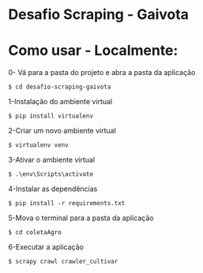 # Desafio Scraping - Gaivota

# Como usar - Localmente:

0- Vá para a pasta do projeto e abra a pasta da aplicação
```
$ cd desafio-scraping-gaivota
```

1-Instalação do ambiente virtual

```
$ pip install virtualenv
```

2-Criar um novo ambiente virtual

```
$ virtualenv venv
```

3-Ativar o ambiente virtual

```
$ .\env\Scripts\activate
```

4-Instalar as dependências

```
$ pip install -r requirements.txt
```

5-Mova o terminal para a pasta da aplicação

```
$ cd coletaAgro
```


6-Executar a aplicação

```
$ scrapy crawl crawler_cultivar
```
